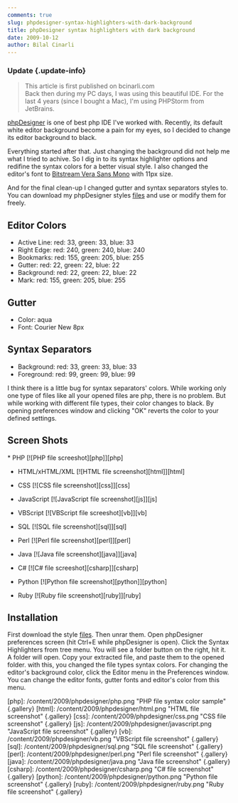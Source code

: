 ```yaml
---
comments: true
slug: phpdesigner-syntax-highlighters-with-dark-background
title: phpDesigner syntax highlighters with dark background
date: 2009-10-12
author: Bilal Cinarli
---
```

### Update {.update-info}
> This article is first published on bcinarli.com <br />
> Back then during my PC days, I was using this beautiful IDE. For the last 4 years (since I bought a Mac), I'm using PHPStorm from JetBrains.

[phpDesigner](http://mpsoftware.dk) is one of best php IDE I've worked with. Recently, its default white editor background become a pain for my eyes, so I decided to change its editor background to black.

Everything started after that. Just changing the background did not help me what I tried to achive. So I dig in to its syntax highlighter options and redifine the syntax colors for a better visual style. I also changed the editor's font to [Bitstream Vera Sans Mono](http://ftp.gnome.org/pub/GNOME/sources/ttf-bitstream-vera/1.10/) with 11px size.

And for the final clean-up I changed gutter and syntax separators styles to. You can download my phpDesigner styles [files](/downloads/phpdesigner_syntax.rar) and use or modify them for freely.</p>

## Editor Colors
* Active Line: red: 33, green: 33, blue: 33
* Right Edge: red: 240, green: 240, blue: 240
* Bookmarks: red: 155, green: 205, blue: 255
* Gutter: red: 22, green: 22, blue: 22
* Background: red: 22, green: 22, blue: 22
* Mark: red: 155, green: 205, blue: 255

## Gutter
* Color: aqua
* Font: Courier New 8px

## Syntax Separators
* Background: red: 33, green: 33, blue: 33
* Foreground: red: 99, green: 99, blue: 99

I think there is a little bug for syntax separators' colors. While working only one type of files like all your opened files are php, there is no problem. But while working with different file types, their color changes to black. By opening preferences window and clicking "OK" reverts the color to your defined settings.

## Screen Shots
<div class="lightbox group" markdown="1">
* PHP
  [![PHP file screeshot][php]][php]

* HTML/xHTML/XML
  [![HTML file screenshot][html]][html]

* CSS
  [![CSS file screenshot][css]][css]

* JavaScript
  [![JavaScript file screenshot][js]][js]

* VBScript
  [![VBScript file screeshot][vb]][vb]

* SQL
  [![SQL file screenshot][sql]][sql]

* Perl
  [![Perl file screenshot][perl]][perl]

* Java
  [![Java file screenshot][java]][java]

* C#
  [![C# file screeshot][csharp]][csharp]

* Python
  [![Python file screenshot][python]][python]

* Ruby
  [![Ruby file screenshot][ruby]][ruby]
</div>

## Installation

First download the style [files](/content/downloads/phpdesigner_syntax.rar). Then unrar them. Open phpDesigner preferences screen (hit Ctrl+E while phpDesigner is open). Click the Syntax Highlighters from tree menu. You will see a folder button on the right, hit it. A folder will open. Copy your extracted file, and paste them to the opened folder. with this, you changed the file types syntax colors. For changing the editor's background color, click the Editor menu in the Preferences window. You can change the editor fonts, gutter fonts and editor's color from this menu.

[php]: /content/2009/phpdesigner/php.png "PHP file syntax color sample" {.gallery}
[html]: /content/2009/phpdesigner/html.png "HTML file screenshot" {.gallery}
[css]: /content/2009/phpdesigner/css.png "CSS file screenshot" {.gallery}
[js]: /content/2009/phpdesigner/javascript.png "JavaScript file screenshot" {.gallery}
[vb]: /content/2009/phpdesigner/vb.png "VBScript file screenshot" {.gallery}
[sql]: /content/2009/phpdesigner/sql.png "SQL file screenshot" {.gallery}
[perl]: /content/2009/phpdesigner/perl.png "Perl file screenshot" {.gallery}
[java]: /content/2009/phpdesigner/java.png "Java file screenshot" {.gallery}
[csharp]: /content/2009/phpdesigner/csharp.png "C# file screenshot" {.gallery}
[python]: /content/2009/phpdesigner/python.png "Python file screenshot" {.gallery}
[ruby]: /content/2009/phpdesigner/ruby.png "Ruby file screenshot" {.gallery}